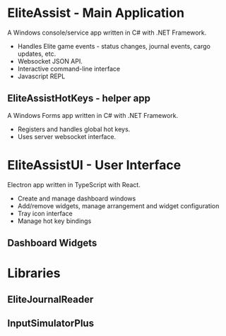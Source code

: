 # EliteAssist - Main Application

A Windows console/service app written in C# with .NET Framework.

* Handles Elite game events - status changes, journal events, cargo updates, etc.
* Websocket JSON API.
* Interactive command-line interface
* Javascript REPL

## EliteAssistHotKeys - helper app

A Windows Forms app written in C# with .NET Framework.

* Registers and handles global hot keys.
* Uses server websocket interface.


# EliteAssistUI - User Interface

Electron app written in TypeScript with React.

* Create and manage dashboard windows
* Add/remove widgets, manage arrangement and widget configuration
* Tray icon interface
* Manage hot key bindings

## Dashboard Widgets


# Libraries

## EliteJournalReader

## InputSimulatorPlus

